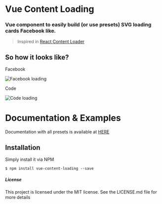 # Vue Content Loading

### Vue component to easily build (or use presets) SVG loading cards Facebook like.

> Inspired in [React Content Loader](https://github.com/danilowoz/react-content-loader)

## So how it looks like?

Facebook

![Facebook loading](https://raw.githubusercontent.com/LucasLeandro1204/vue-content-loading/master/static/facebook.gif "Facebook loading")

Code

![Code loading](https://raw.githubusercontent.com/LucasLeandro1204/vue-content-loading/master/static/code.gif "Code loading")

# Documentation & Examples

Documentation with all presets is available at [HERE](https://lucasleandro1204.github.io/vue-content-loading)

## Installation

Simply install it via NPM

``$ npm install vue-content-loading --save``

##### License

This project is licensed under the MIT license. See the LICENSE.md file for more details
